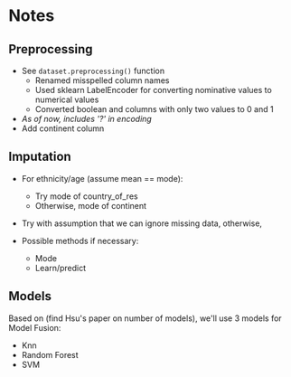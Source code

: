 # Notes
## Preprocessing
* See `dataset.preprocessing()` function
    * Renamed misspelled column names
    * Used sklearn LabelEncoder for converting nominative values to numerical values
    * Converted boolean and columns with only two values to 0 and 1
* *As of now, includes '?' in encoding*
* Add continent column

## Imputation
* For ethnicity/age (assume mean == mode):
    * Try mode of country_of_res
    * Otherwise, mode of continent
    
* Try with assumption that we can ignore missing data, otherwise,
* Possible methods if necessary:
    * Mode
    * Learn/predict
    
## Models
 Based on (find Hsu's paper on number of models), we'll use 3 models for Model Fusion:
 * Knn
 * Random Forest
 * SVM